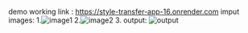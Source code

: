 demo working link : https://style-transfer-app-16.onrender.com
imput images: 1.![image1](https://github.com/user-attachments/assets/af6c639d-2c0c-43ad-adaa-66bced688260)
  2.![image2](https://github.com/user-attachments/assets/014dd646-a7cf-4250-abc8-7ee4e3f04ed8)
  3. output: ![output](https://github.com/user-attachments/assets/e3053031-0133-4da6-9f15-7ece78a13d63)
